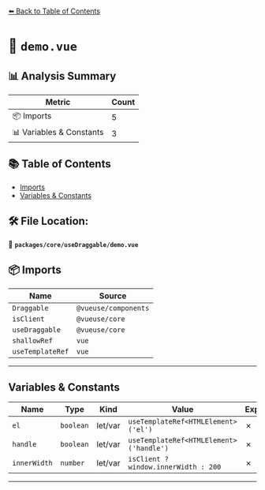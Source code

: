 [⬅️ Back to Table of Contents](../../../index.md)

# 📄 `demo.vue`

## 📊 Analysis Summary

| Metric | Count |
|--------|-------|
| 📦 Imports | 5 |
| 📊 Variables & Constants | 3 |

## 📚 Table of Contents

- [Imports](#imports)
- [Variables & Constants](#variables-constants)

## 🛠️ File Location:
📂 **`packages/core/useDraggable/demo.vue`**

## 📦 Imports

| Name | Source |
|------|--------|
| `Draggable` | `@vueuse/components` |
| `isClient` | `@vueuse/core` |
| `useDraggable` | `@vueuse/core` |
| `shallowRef` | `vue` |
| `useTemplateRef` | `vue` |


---

## Variables & Constants

| Name | Type | Kind | Value | Exported |
|------|------|------|-------|----------|
| `el` | `boolean` | let/var | `useTemplateRef<HTMLElement>('el')` | ✗ |
| `handle` | `boolean` | let/var | `useTemplateRef<HTMLElement>('handle')` | ✗ |
| `innerWidth` | `number` | let/var | `isClient ? window.innerWidth : 200` | ✗ |


---